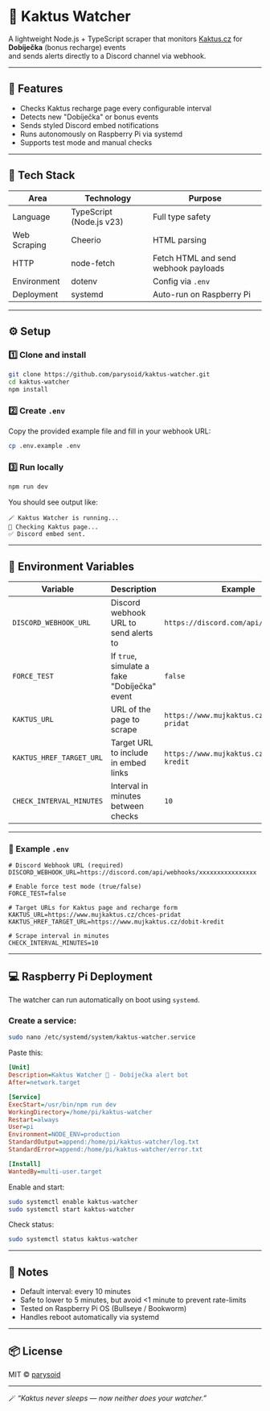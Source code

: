 # 🌵 Kaktus Watcher

A lightweight Node.js + TypeScript scraper that monitors [Kaktus.cz](https://www.mujkaktus.cz/chces-pridat) for **Dobíječka** (bonus recharge) events  
and sends alerts directly to a Discord channel via webhook.

---

## 🚀 Features
- Checks Kaktus recharge page every configurable interval  
- Detects new "Dobíječka" or bonus events  
- Sends styled Discord embed notifications  
- Runs autonomously on Raspberry Pi via systemd  
- Supports test mode and manual checks  

---

## 🧩 Tech Stack
| Area | Technology | Purpose |
|------|-------------|----------|
| Language | TypeScript (Node.js v23) | Full type safety |
| Web Scraping | Cheerio | HTML parsing |
| HTTP | node-fetch | Fetch HTML and send webhook payloads |
| Environment | dotenv | Config via `.env` |
| Deployment | systemd | Auto-run on Raspberry Pi |

---

## ⚙️ Setup

### 1️⃣ Clone and install
```bash
git clone https://github.com/parysoid/kaktus-watcher.git
cd kaktus-watcher
npm install
```

### 2️⃣ Create `.env`
Copy the provided example file and fill in your webhook URL:
```bash
cp .env.example .env
```

### 3️⃣ Run locally
```bash
npm run dev
```

You should see output like:
```
🪄 Kaktus Watcher is running...
🌿 Checking Kaktus page...
✅ Discord embed sent.
```

---

## 🔧 Environment Variables

| Variable | Description | Example | Default |
|-----------|-------------|----------|----------|
| `DISCORD_WEBHOOK_URL` | Discord webhook URL to send alerts to | `https://discord.com/api/webhooks/...` | — |
| `FORCE_TEST` | If `true`, simulate a fake "Dobíječka" event | `false` | `false` |
| `KAKTUS_URL` | URL of the page to scrape | `https://www.mujkaktus.cz/chces-pridat` | same |
| `KAKTUS_HREF_TARGET_URL` | Target URL to include in embed links | `https://www.mujkaktus.cz/dobit-kredit` | same |
| `CHECK_INTERVAL_MINUTES` | Interval in minutes between checks | `10` | `10` |

---

### 🧾 Example `.env`
```env
# Discord Webhook URL (required)
DISCORD_WEBHOOK_URL=https://discord.com/api/webhooks/xxxxxxxxxxxxxxxx

# Enable force test mode (true/false)
FORCE_TEST=false

# Target URLs for Kaktus page and recharge form
KAKTUS_URL=https://www.mujkaktus.cz/chces-pridat
KAKTUS_HREF_TARGET_URL=https://www.mujkaktus.cz/dobit-kredit

# Scrape interval in minutes
CHECK_INTERVAL_MINUTES=10
```

---

## 💻 Raspberry Pi Deployment

The watcher can run automatically on boot using `systemd`.

### Create a service:
```bash
sudo nano /etc/systemd/system/kaktus-watcher.service
```

Paste this:
```ini
[Unit]
Description=Kaktus Watcher 🌵 - Dobíječka alert bot
After=network.target

[Service]
ExecStart=/usr/bin/npm run dev
WorkingDirectory=/home/pi/kaktus-watcher
Restart=always
User=pi
Environment=NODE_ENV=production
StandardOutput=append:/home/pi/kaktus-watcher/log.txt
StandardError=append:/home/pi/kaktus-watcher/error.txt

[Install]
WantedBy=multi-user.target
```

Enable and start:
```bash
sudo systemctl enable kaktus-watcher
sudo systemctl start kaktus-watcher
```

Check status:
```bash
sudo systemctl status kaktus-watcher
```

---

## 🧠 Notes
- Default interval: every 10 minutes  
- Safe to lower to 5 minutes, but avoid <1 minute to prevent rate-limits  
- Tested on Raspberry Pi OS (Bullseye / Bookworm)  
- Handles reboot automatically via systemd  

---

## 📦 License
MIT © [parysoid](https://github.com/parysoid)

---

🪄 _“Kaktus never sleeps — now neither does your watcher.”_
